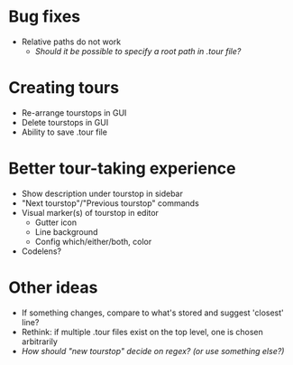 Bug fixes
=========
- Relative paths do not work
    - *Should it be possible to specify a root path in .tour file?*

Creating tours
==============
- Re-arrange tourstops in GUI
- Delete tourstops in GUI
- Ability to save .tour file

Better tour-taking experience
=============================
- Show description under tourstop in sidebar
- "Next tourstop"/"Previous tourstop" commands
- Visual marker(s) of tourstop in editor
    - Gutter icon
    - Line background
    - Config which/either/both, color
- Codelens?

Other ideas
===========
- If something changes, compare to what's stored and suggest 'closest' line?
- Rethink:  if multiple .tour files exist on the top level, one is chosen arbitrarily
- *How should "new tourstop" decide on regex? (or use something else?)*